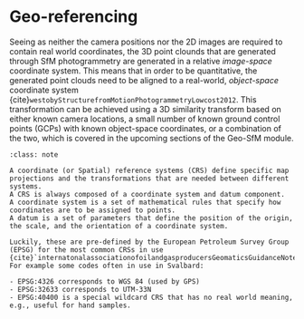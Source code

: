 # Geo-referencing

Seeing as neither the camera positions nor the 2D images are required to contain real world coordinates, the 3D point clounds that are generated through SfM photogrammetry are generated in a relative *image-space* coordinate system.
This means that in order to be quantitative, the generated point clouds need to be aligned to a real-world, *object-space* coordinate system {cite}`westobyStructurefromMotionPhotogrammetryLowcost2012`.
This transformation can be achieved using a 3D similarity transform based on either known camera locations, a small number of known ground control points (GCPs) with known object-space coordinates, or a combination of the two, which is covered in the upcoming sections of the Geo-SfM module.

```{admonition} Coordinate reference systems
:class: note

A coordinate (or Spatial) reference systems (CRS) define specific map projections and the transformations that are needed between different systems.
A CRS is always composed of a coordinate system and datum component.
A coordinate system is a set of mathematical rules that specify how coordinates are to be assigned to points.
A datum is a set of parameters that define the position of the origin, the scale, and the orientation of a coordinate system.

Luckily, these are pre-defined by the European Petroleum Survey Group (EPSG) for the most common CRSs in use {cite}`internatonalassociationofoilandgasproducersGeomaticsGuidanceNote2019`.
For example some codes often in use in Svalbard:

- EPSG:4326 corresponds to WGS 84 (used by GPS)
- EPSG:32633 corresponds to UTM-33N
- EPSG:40400 is a special wildcard CRS that has no real world meaning, e.g., useful for hand samples.
```
